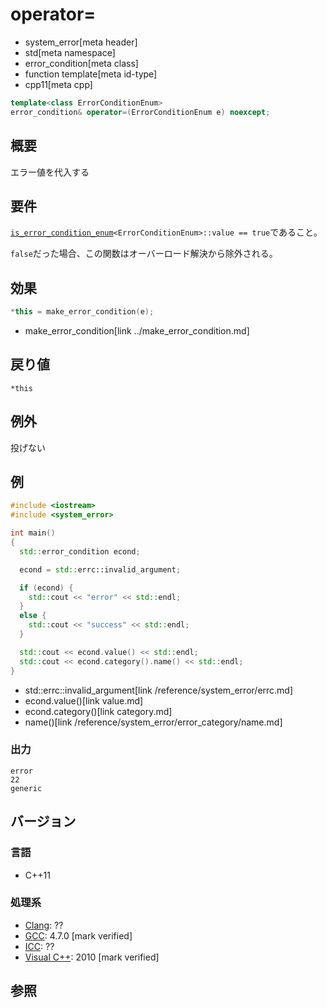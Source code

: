 # operator=
* system_error[meta header]
* std[meta namespace]
* error_condition[meta class]
* function template[meta id-type]
* cpp11[meta cpp]

```cpp
template<class ErrorConditionEnum>
error_condition& operator=(ErrorConditionEnum e) noexcept;
```

## 概要
エラー値を代入する


## 要件
[`is_error_condition_enum`](../is_error_condition_enum.md)`<ErrorConditionEnum>::value == true`であること。

`false`だった場合、この関数はオーバーロード解決から除外される。


## 効果
```cpp
*this = make_error_condition(e);
```
* make_error_condition[link ../make_error_condition.md]


## 戻り値
`*this`


## 例外
投げない


## 例
```cpp example
#include <iostream>
#include <system_error>

int main()
{
  std::error_condition econd;

  econd = std::errc::invalid_argument;

  if (econd) {
    std::cout << "error" << std::endl;
  }
  else {
    std::cout << "success" << std::endl;
  }

  std::cout << econd.value() << std::endl;
  std::cout << econd.category().name() << std::endl;
}
```
* std::errc::invalid_argument[link /reference/system_error/errc.md]
* econd.value()[link value.md]
* econd.category()[link category.md]
* name()[link /reference/system_error/error_category/name.md]

### 出力
```
error
22
generic
```

## バージョン
### 言語
- C++11

### 処理系
- [Clang](/implementation.md#clang): ??
- [GCC](/implementation.md#gcc): 4.7.0 [mark verified]
- [ICC](/implementation.md#icc): ??
- [Visual C++](/implementation.md#visual_cpp): 2010 [mark verified]


## 参照
